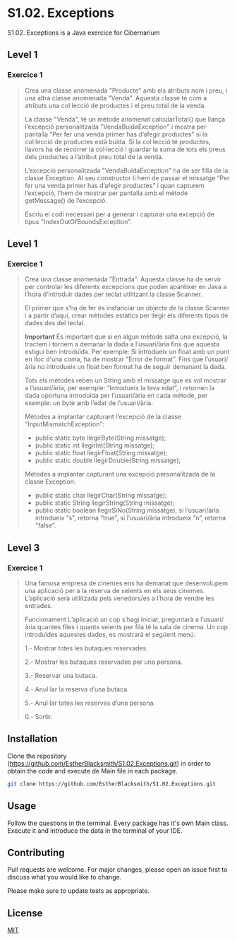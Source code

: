 # S1.02. Exceptions

 S1.02. Exceptions is a Java exercice for Cibernarium

## Level 1
### Exercice 1
>Crea una classe anomenada "Producte" amb els atributs nom i preu, i una altra classe anomenada "Venda". Aquesta classe té com a atributs una col·lecció de productes i el preu total de la venda.
>
>La classe "Venda", té un mètode anomenat calcularTotal() que llança l’excepció personalitzada "VendaBuidaException" i mostra per pantalla “Per fer una venda primer has d’afegir productes” si la col·lecció de productes està buida. Si la col·lecció té productes, llavors ha de recórrer la col·lecció i guardar la suma de tots els preus dels productes a l’atribut preu total de la venda.
>
>L’excepció personalitzada "VendaBuidaException" ha de ser filla de la classe Exception. Al seu constructor li hem de passar el missatge  “Per fer una venda primer has d’afegir productes” i quan capturem l’excepció, l’hem de mostrar per pantalla amb el mètode getMessage() de l’excepció.
>
>Escriu el codi necessari per a generar i capturar una excepció de tipus "IndexOutOfBoundsException".

## Level 1
### Exercice 1
>Crea una classe anomenada "Entrada". Aquesta classe ha de servir per controlar les diferents excepcions que poden aparèixer en Java a l’hora d’introduir dades per teclat utilitzant la classe Scanner.
>
>El primer que s’ha de fer és instanciar un objecte de la classe Scanner i a partir d’aquí, crear mètodes estàtics per llegir els diferents tipus de dades des del teclat. 
> 
>**Important**
>És important que si en algun mètode salta una excepció, la tractem i tornem a demanar la dada a l’usuari/ària fins que aquesta estigui ben introduïda. Per exemple: Si introdueix un float amb un punt en lloc d'una coma, ha de mostrar “Error de format”. Fins que l’usuari/ària no introdueix un float ben format ha de seguir demanant la dada.
>
>Tots els mètodes reben un String amb el missatge que es vol mostrar a l’usuari/ària, per exemple: “Introdueix la teva edat”, i retornen la dada oportuna introduïda per l’usuari/ària en cada mètode, per exemple: un byte amb l’edat de l’usuari/ària.
>
>Mètodes a implantar capturant l’excepció de la classe "InputMismatchException":
>
> - public static byte llegirByte(String missatge);
> - public static int llegirInt(String missatge);
> - public static float llegirFloat(String missatge);
> - public static double llegirDouble(String missatge);
>
>Mètodes a implantar capturant una excepció personalitzada de la classe Exception:
>
> - public static char llegirChar(String missatge);
> - public static String llegirString(String missatge);
> - public static boolean llegirSiNo(String missatge), si l’usuari/ària introdueix “s”, retorna “true”, si l’usuari/ària introdueix “n”, retorna “false”.

## Level 3
### Exercice 1
>Una famosa empresa de cinemes ens ha demanat que desenvolupem una aplicació per a la reserva de seients en els seus cinemes. L’aplicació serà utilitzada pels venedors/es a l’hora de vendre les entrades.
>
>Funcionament
>L’aplicació un cop s’hagi iniciat, preguntarà a l’usuari/ària quantes files i quants seients per fila té la sala de cinema. Un cop introduïdes aquestes dades, es mostrarà el següent menú:
>
>1.- Mostrar totes les butaques reservades.
>
>2.- Mostrar les butaques reservades per una persona.
>
>3.- Reservar una butaca.
>
>4.- Anul·lar la reserva d’una butaca.
>
>5.- Anul·lar totes les reserves d’una persona.
>
>0.- Sortir.


## Installation

Clone the repository (https://github.com/EstherBlacksmith/S1.02.Exceptions.git) in order to obtain the code and execute de Main file in each package.

```bash
git clone https://github.com/EstherBlacksmith/S1.02.Exceptions.git
```

## Usage
Follow the questions in the terminal. Every package has it's own Main class. Execute it and introduce the data in the terminal of your IDE.


## Contributing

Pull requests are welcome. For major changes, please open an issue first
to discuss what you would like to change.

Please make sure to update tests as appropriate.

## License

[MIT](https://choosealicense.com/licenses/mit/)